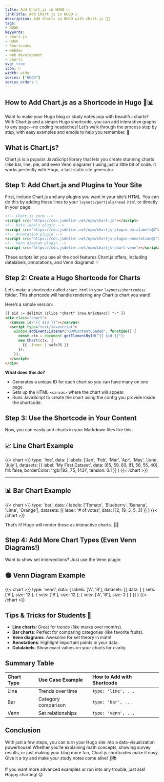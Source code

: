```yaml
---
title: Add Chart.js in HUGO 📈
linkTitle: Add Chart.js in HUGO 📈
description: Add Charts in HUGO with chart.js 🧑‍💻
tags:
- HUGO
keywords:
- chart.js
- HUGO
- Shortcodes
- webdev
- web development
- charts
svg: true
icon: 🌟
width: wide
series: ["HUGO"]
series_order: 1
---
```


## How to Add Chart.js as a Shortcode in Hugo 🎨📊

Want to make your Hugo blog or study notes pop with beautiful charts? With Chart.js and a simple Hugo shortcode, you can add interactive graphs to any page—no coding headaches! Let’s walk through the process step by step, with easy examples and emojis to help you remember. 🚀

## **What is Chart.js?**

Chart.js is a popular JavaScript library that lets you create stunning charts (like bar, line, pie, and even Venn diagrams!) using just a little bit of code. It works perfectly with Hugo, a fast static site generator.

## **Step 1: Add Chart.js and Plugins to Your Site**

First, include Chart.js and any plugins you want in your site’s HTML. You can do this by adding these lines to your `layouts/partials/head.html` or directly in your page:

```html {filename="layouts/partials/head.html"}
<!-- Chart.js core -->
<script src="https://cdn.jsdelivr.net/npm/chart.js"></script>
<!-- Data labels plugin -->
<script src="https://cdn.jsdelivr.net/npm/chartjs-plugin-datalabels@2"></script>
<!-- Annotation plugin -->
<script src="https://cdn.jsdelivr.net/npm/chartjs-plugin-annotation@1"></script>
<!-- Venn diagram plugin -->
<script src="https://cdn.jsdelivr.net/npm/chartjs-chart-venn"></script>
```

These scripts let you use all the cool features Chart.js offers, including datalabels, annotations, and Venn diagrams! ✨

## **Step 2: Create a Hugo Shortcode for Charts**

Let’s make a shortcode called `chart.html` in your `layouts/shortcodes/` folder. This shortcode will handle rendering any Chart.js chart you want!

Here’s a simple version:

```html
{{ $id := delimit (slice "chart" (now.UnixNano)) "-" }}
<div class="chart">
  <canvas id="{{ $id }}"></canvas>
  <script type="text/javascript">
    window.addEventListener("DOMContentLoaded", function() {
      const ctx = document.getElementById("{{ $id }}");
      new Chart(ctx, {
        {{ .Inner | safeJS }}
      });
    });
  </script>
</div>
```

**What does this do?**

- Generates a unique ID for each chart so you can have many on one page.
- Sets up the HTML `<canvas>` where the chart will appear.
- Runs JavaScript to create the chart using the config you provide inside the shortcode.


## **Step 3: Use the Shortcode in Your Content**

Now, you can easily add charts in your Markdown files like this:

## 📈 Line Chart Example

{{< chart >}}
type: 'line',
data: {
  labels: ['Jan', 'Feb', 'Mar', 'Apr', 'May', 'June', 'July'],
  datasets: [{
    label: 'My First Dataset',
    data: [65, 59, 80, 81, 56, 55, 40],
    fill: false,
    borderColor: 'rgb(192, 75, 143)',
    tension: 0.1
  }]
}
{{< /chart >}}

---

## 📊 Bar Chart Example

{{< chart >}}
type: 'bar',
data: {
  labels: ['Tomato', 'Blueberry', 'Banana', 'Lime', 'Orange'],
  datasets: [{
    label: '# of votes',
    data: [12, 19, 3, 5, 3]
  }]
}
{{< /chart >}}

That’s it! Hugo will render these as interactive charts. 🧑‍💻

## **Step 4: Add More Chart Types (Even Venn Diagrams!)**

Want to show set intersections? Just use the Venn plugin:

## 🟢 Venn Diagram Example

{{< chart >}}
type: 'venn',
data: {
  labels: ['A', 'B'],
  datasets: [{
    data: [
      { sets: ['A'], size: 12 },
      { sets: ['B'], size: 12 },
      { sets: ['A', 'B'], size: 2 }
    ]
  }]
}
{{< /chart >}}


## **Tips \& Tricks for Students 📝**

- **Line charts**: Great for trends (like marks over months).
- **Bar charts**: Perfect for comparing categories (like favorite fruits).
- **Venn diagrams**: Awesome for set theory in math!
- **Annotations**: Highlight important points in your data.
- **Datalabels**: Show exact values on your charts for clarity.


## **Summary Table**

| Chart Type | Use Case Example | How to Add with Shortcode |
| :-- | :-- | :-- |
| Line | Trends over time | `type: 'line', ...` |
| Bar | Category comparison | `type: 'bar', ...` |
| Venn | Set relationships | `type: 'venn', ...` |

## **Conclusion**

With just a few steps, you can turn your Hugo site into a data-visualization powerhouse! Whether you’re explaining math concepts, showing survey results, or just making your blog more fun, Chart.js shortcodes make it easy. Give it a try and make your study notes come alive! 🚀📚

If you want more advanced examples or run into any trouble, just ask! Happy charting! 😊


